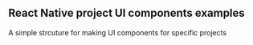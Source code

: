 ## React Native project UI components examples
A simple strcuture for making UI components for specific projects